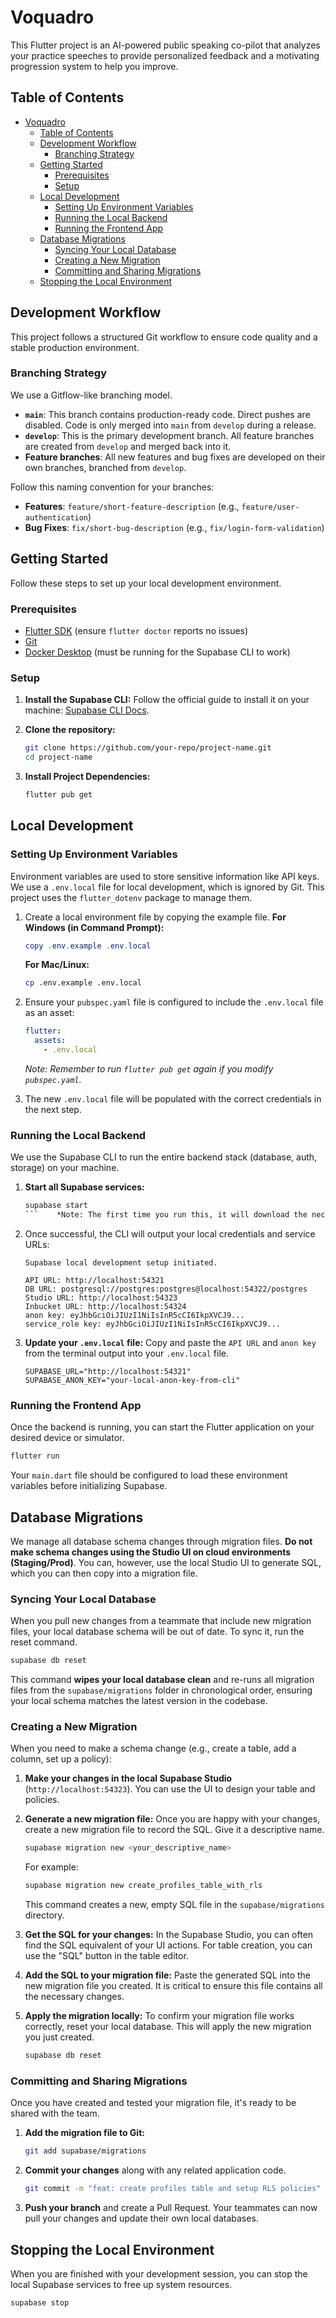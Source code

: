 # Voquadro

This Flutter project is an AI-powered public speaking co-pilot that analyzes your practice speeches to provide personalized feedback and a motivating progression system to help you improve.

## Table of Contents

- [Voquadro](#voquadro)
  - [Table of Contents](#table-of-contents)
  - [Development Workflow](#development-workflow)
    - [Branching Strategy](#branching-strategy)
  - [Getting Started](#getting-started)
    - [Prerequisites](#prerequisites)
    - [Setup](#setup)
  - [Local Development](#local-development)
    - [Setting Up Environment Variables](#setting-up-environment-variables)
    - [Running the Local Backend](#running-the-local-backend)
    - [Running the Frontend App](#running-the-frontend-app)
  - [Database Migrations](#database-migrations)
    - [Syncing Your Local Database](#syncing-your-local-database)
    - [Creating a New Migration](#creating-a-new-migration)
    - [Committing and Sharing Migrations](#committing-and-sharing-migrations)
  - [Stopping the Local Environment](#stopping-the-local-environment)

## Development Workflow

This project follows a structured Git workflow to ensure code quality and a stable production environment.

### Branching Strategy

We use a Gitflow-like branching model.

- **`main`**: This branch contains production-ready code. Direct pushes are disabled. Code is only merged into `main` from `develop` during a release.
- **`develop`**: This is the primary development branch. All feature branches are created from `develop` and merged back into it.
- **Feature branches**: All new features and bug fixes are developed on their own branches, branched from `develop`.

Follow this naming convention for your branches:

- **Features**: `feature/short-feature-description` (e.g., `feature/user-authentication`)
- **Bug Fixes**: `fix/short-bug-description` (e.g., `fix/login-form-validation`)

## Getting Started

Follow these steps to set up your local development environment.

### Prerequisites

- [Flutter SDK](https://docs.flutter.dev/get-started/install) (ensure `flutter doctor` reports no issues)
- [Git](https://git-scm.com/)
- [Docker Desktop](https://www.docker.com/products/docker-desktop/) (must be running for the Supabase CLI to work)

### Setup

1. **Install the Supabase CLI:** Follow the official guide to install it on your machine: [Supabase CLI Docs](https://supabase.com/docs/guides/cli).

2. **Clone the repository:**

   ```bash
   git clone https://github.com/your-repo/project-name.git
   cd project-name
   ```

3. **Install Project Dependencies:**

   ```bash
   flutter pub get
   ```

## Local Development

### Setting Up Environment Variables

Environment variables are used to store sensitive information like API keys. We use a `.env.local` file for local development, which is ignored by Git. This project uses the `flutter_dotenv` package to manage them.

1. Create a local environment file by copying the example file.
   **For Windows (in Command Prompt):**

   ```powershell
   copy .env.example .env.local
   ```

   **For Mac/Linux:**

   ```bash
   cp .env.example .env.local
   ```

2. Ensure your `pubspec.yaml` file is configured to include the `.env.local` file as an asset:

   ```yaml
   flutter:
     assets:
       - .env.local
   ```

   _Note: Remember to run `flutter pub get` again if you modify `pubspec.yaml`._

3. The new `.env.local` file will be populated with the correct credentials in the next step.

### Running the Local Backend

We use the Supabase CLI to run the entire backend stack (database, auth, storage) on your machine.

1. **Start all Supabase services:**

   ````bash
   supabase start
   ```    *Note: The first time you run this, it will download the necessary Docker images, which may take a few minutes.*

   ````

2. Once successful, the CLI will output your local credentials and service URLs:

   ```plaintext
   Supabase local development setup initiated.

   API URL: http://localhost:54321
   DB URL: postgresql://postgres:postgres@localhost:54322/postgres
   Studio URL: http://localhost:54323
   Inbucket URL: http://localhost:54324
   anon key: eyJhbGciOiJIUzI1NiIsInR5cCI6IkpXVCJ9...
   service_role key: eyJhbGciOiJIUzI1NiIsInR5cCI6IkpXVCJ9...
   ```

3. **Update your `.env.local` file:** Copy and paste the `API URL` and `anon key` from the terminal output into your `.env.local` file.

   ```env
   SUPABASE_URL="http://localhost:54321"
   SUPABASE_ANON_KEY="your-local-anon-key-from-cli"
   ```

### Running the Frontend App

Once the backend is running, you can start the Flutter application on your desired device or simulator.

```bash
flutter run
```

Your `main.dart` file should be configured to load these environment variables before initializing Supabase.

## Database Migrations

We manage all database schema changes through migration files. **Do not make schema changes using the Studio UI on cloud environments (Staging/Prod)**. You can, however, use the local Studio UI to generate SQL, which you can then copy into a migration file.

### Syncing Your Local Database

When you pull new changes from a teammate that include new migration files, your local database schema will be out of date. To sync it, run the reset command.

```bash
supabase db reset
```

This command **wipes your local database clean** and re-runs all migration files from the `supabase/migrations` folder in chronological order, ensuring your local schema matches the latest version in the codebase.

### Creating a New Migration

When you need to make a schema change (e.g., create a table, add a column, set up a policy):

1. **Make your changes in the local Supabase Studio** (`http://localhost:54323`). You can use the UI to design your table and policies.

2. **Generate a new migration file:** Once you are happy with your changes, create a new migration file to record the SQL. Give it a descriptive name.

   ```bash
   supabase migration new <your_descriptive_name>
   ```

   For example:

   ```bash
   supabase migration new create_profiles_table_with_rls
   ```

   This command creates a new, empty SQL file in the `supabase/migrations` directory.

3. **Get the SQL for your changes:** In the Supabase Studio, you can often find the SQL equivalent of your UI actions. For table creation, you can use the "SQL" button in the table editor.

4. **Add the SQL to your migration file:** Paste the generated SQL into the new migration file you created. It is critical to ensure this file contains all the necessary changes.

5. **Apply the migration locally:** To confirm your migration file works correctly, reset your local database. This will apply the new migration you just created.

   ```bash
   supabase db reset
   ```

### Committing and Sharing Migrations

Once you have created and tested your migration file, it's ready to be shared with the team.

1. **Add the migration file to Git:**

   ```bash
   git add supabase/migrations
   ```

2. **Commit your changes** along with any related application code.

   ```bash
   git commit -m "feat: create profiles table and setup RLS policies"
   ```

3. **Push your branch** and create a Pull Request. Your teammates can now pull your changes and update their own local databases.

## Stopping the Local Environment

When you are finished with your development session, you can stop the local Supabase services to free up system resources.

```bash
supabase stop
```
